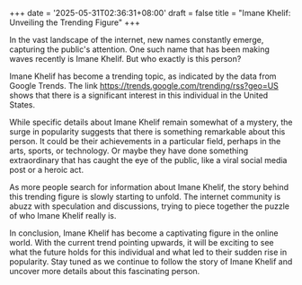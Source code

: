 +++
date = '2025-05-31T02:36:31+08:00'
draft = false
title = "Imane Khelif: Unveiling the Trending Figure"
+++

In the vast landscape of the internet, new names constantly emerge, capturing the public's attention. One such name that has been making waves recently is Imane Khelif. But who exactly is this person?

Imane Khelif has become a trending topic, as indicated by the data from Google Trends. The link https://trends.google.com/trending/rss?geo=US shows that there is a significant interest in this individual in the United States.

While specific details about Imane Khelif remain somewhat of a mystery, the surge in popularity suggests that there is something remarkable about this person. It could be their achievements in a particular field, perhaps in the arts, sports, or technology. Or maybe they have done something extraordinary that has caught the eye of the public, like a viral social media post or a heroic act.

As more people search for information about Imane Khelif, the story behind this trending figure is slowly starting to unfold. The internet community is abuzz with speculation and discussions, trying to piece together the puzzle of who Imane Khelif really is.

In conclusion, Imane Khelif has become a captivating figure in the online world. With the current trend pointing upwards, it will be exciting to see what the future holds for this individual and what led to their sudden rise in popularity. Stay tuned as we continue to follow the story of Imane Khelif and uncover more details about this fascinating person.